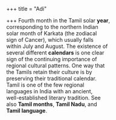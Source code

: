 +++
title = "Adi"

+++
Fourth month in the Tamil solar **year**,  
corresponding to the northern Indian  
solar month of Karkata (the zodiacal  
sign of Cancer), which usually falls  
within July and August. The existence of  
several different **calendars** is one clear  
sign of the continuing importance of  
regional cultural patterns. One way that  
the Tamils retain their culture is by  
preserving their traditional calendar.  
Tamil is one of the few regional  
languages in India with an ancient,  
well-established literary tradition. See  
also **Tamil months**, **Tamil Nadu**, and  
**Tamil language**.